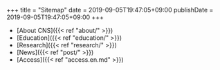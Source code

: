 +++
title =  "Sitemap"
date = 2019-09-05T19:47:05+09:00
publishDate = 2019-09-05T19:47:05+09:00
+++

  - [About CNS]({{< ref "about/" >}})
  - [Education]({{< ref "education/" >}})
  - [Research]({{< ref "research/" >}})
  - [News]({{< ref "post/" >}})
  - [Access]({{< ref "access.en.md" >}})


